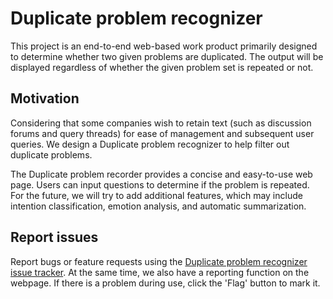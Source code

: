 # Duplicate problem recognizer
This project is an end-to-end web-based work product primarily designed to determine whether two given problems are duplicated. The output will be displayed regardless of whether the given problem set is repeated or not.
## Motivation
Considering that some companies wish to retain text (such as discussion forums and query threads) for ease of management and subsequent user queries. We design a Duplicate problem recognizer to help filter out duplicate problems.

The Duplicate problem recorder provides a concise and easy-to-use web page. Users can input questions to determine if the problem is repeated. For the future, we will try to add additional features, which may include intention classification, emotion analysis, and automatic summarization.
## Report issues
Report bugs or feature requests using the [Duplicate problem recognizer issue tracker](https://github.com/shengjie94/AIM5011-Group4/issues).
At the same time, we also have a reporting function on the webpage. If there is a problem during use, click the 'Flag' button to mark it.
